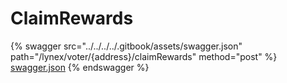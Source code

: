 # ClaimRewards

{% swagger src="../../../../.gitbook/assets/swagger.json" path="/lynex/voter/{address}/claimRewards" method="post" %}
[swagger.json](../../../../.gitbook/assets/swagger.json)
{% endswagger %}
